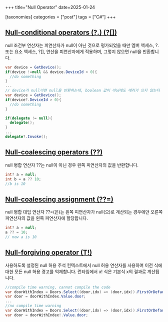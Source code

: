 +++
title="Null Operator"
date=2025-01-24

[taxonomies]
categories = ["post"]
tags = ["C#"]
+++


## [Null-conditional operators (?.) (?[])](https://learn.microsoft.com/en-us/dotnet/csharp/language-reference/operators/member-access-operators#null-conditional-operators--and-)
null 조건부 연산자는 피연산자가 null이 아닌 것으로 평가되었을 때만 멤버 액세스, ?. 또는 요소 액세스, ?[], 연산을 피연산자에게 적용하며, 그렇지 않으면 null을 반환합니다.
```cs
var device = GetDevice();
if(device !=null && device.DeviceId > 0){
  //do something
}
...
// device가 null이면 null을 반환하는데, boolean 값이 아님에도 에러가 뜨지 않는다
var device = GetDevice();
if(device?.DeviceId > 0){
  //do something
}
```
```cs
if(delegate != null){
  delegate();
}
...
delegate?.Invoke();
```

## [Null-coalescing operators (??)](https://learn.microsoft.com/en-us/dotnet/csharp/language-reference/operators/null-coalescing-operator)
null 병합 연산자 ??는 null이 아닌 경우 왼쪽 피연산자의 값을 반환합니다. 
```cs
int? a = null;  
int b = a ?? 10;
//b is 10
```

## [Null-coalescing assignment (??=)](https://learn.microsoft.com/en-us/dotnet/csharp/language-reference/operators/null-coalescing-operator)
null 병합 대입 연산자 ??=(은)는 왼쪽 피연산자가 null(으)로 계산되는 경우에만 오른쪽 피연산자의 값을 왼쪽 피연산자에 할당합니다. 
```cs
int? a = null;
a ?? = 10;
// now a is 10
```
## [Null-forgiving operator (T!)](https://learn.microsoft.com/en-us/dotnet/csharp/language-reference/operators/null-forgiving)
사용하도록 설정된 null 허용 주석 컨텍스트에서 null 허용 연산자를 사용하여 이전 식에 대한 모든 null 허용 경고를 억제합니다. 
런타임에서 x! 식은 기본식 x의 결과로 계산됩니다.
```cs
//compile time warning, cannot compile the code
var doorWithIndex = Doors.Select((door,idx) => (door,idx)).FirstOrDefault();
var door = doorWithIndex.Value.door;
...
//no compile time warning
var doorWithIndex = Doors.Select((door,idx) => (door,idx)).FirstOrDefault();
var door = doorWithIndex!.Value.door;
```
